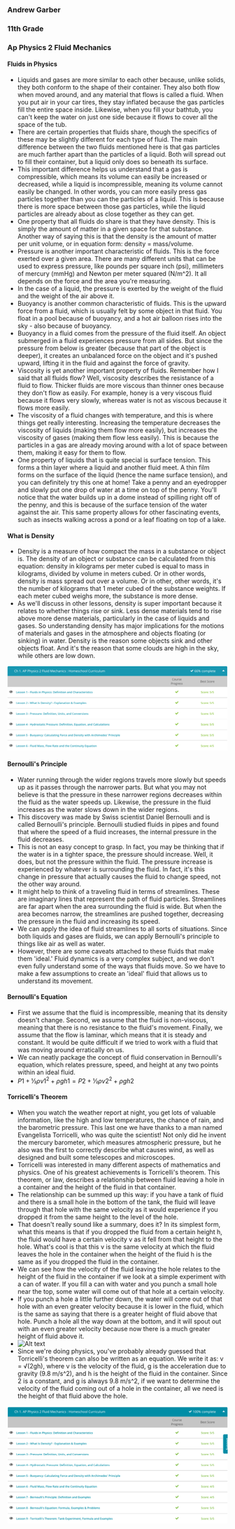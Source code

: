 ### Andrew Garber
### 11th Grade
### Ap Physics 2 Fluid Mechanics

#### Fluids in Physics
 - Liquids and gases are more similar to each other because, unlike solids, they both conform to the shape of their container. They also both flow when moved around, and any material that flows is called a fluid. When you put air in your car tires, they stay inflated because the gas particles fill the entire space inside. Likewise, when you fill your bathtub, you can't keep the water on just one side because it flows to cover all the space of the tub.
 - There are certain properties that fluids share, though the specifics of these may be slightly different for each type of fluid. The main difference between the two fluids mentioned here is that gas particles are much farther apart than the particles of a liquid. Both will spread out to fill their container, but a liquid only does so beneath its surface.
 - This important difference helps us understand that a gas is compressible, which means its volume can easily be increased or decreased, while a liquid is incompressible, meaning its volume cannot easily be changed. In other words, you can more easily press gas particles together than you can the particles of a liquid. This is because there is more space between those gas particles, while the liquid particles are already about as close together as they can get.
 - One property that all fluids do share is that they have density. This is simply the amount of matter in a given space for that substance. Another way of saying this is that the density is the amount of matter per unit volume, or in equation form: density = mass/volume.
 - Pressure is another important characteristic of fluids. This is the force exerted over a given area. There are many different units that can be used to express pressure, like pounds per square inch (psi), millimeters of mercury (mmHg) and Newton per meter squared (N/m^2). It all depends on the force and the area you're measuring.
 - In the case of a liquid, the pressure is exerted by the weight of the fluid and the weight of the air above it.
 - Buoyancy is another common characteristic of fluids. This is the upward force from a fluid, which is usually felt by some object in that fluid. You float in a pool because of buoyancy, and a hot air balloon rises into the sky - also because of buoyancy.
 - Buoyancy in a fluid comes from the pressure of the fluid itself. An object submerged in a fluid experiences pressure from all sides. But since the pressure from below is greater (because that part of the object is deeper), it creates an unbalanced force on the object and it's pushed upward, lifting it in the fluid and against the force of gravity.
 - Viscosity is yet another important property of fluids. Remember how I said that all fluids flow? Well, viscosity describes the resistance of a fluid to flow. Thicker fluids are more viscous than thinner ones because they don't flow as easily. For example, honey is a very viscous fluid because it flows very slowly, whereas water is not as viscous because it flows more easily.
 - The viscosity of a fluid changes with temperature, and this is where things get really interesting. Increasing the temperature decreases the viscosity of liquids (making them flow more easily), but increases the viscosity of gases (making them flow less easily). This is because the particles in a gas are already moving around with a lot of space between them, making it easy for them to flow.
 - One property of liquids that is quite special is surface tension. This forms a thin layer where a liquid and another fluid meet. A thin film forms on the surface of the liquid (hence the name surface tension), and you can definitely try this one at home! Take a penny and an eyedropper and slowly put one drop of water at a time on top of the penny. You'll notice that the water builds up in a dome instead of spilling right off of the penny, and this is because of the surface tension of the water against the air. This same property allows for other fascinating events, such as insects walking across a pond or a leaf floating on top of a lake.

#### What is Density
 - Density is a measure of how compact the mass in a substance or object is. The density of an object or substance can be calculated from this equation: density in kilograms per meter cubed is equal to mass in kilograms, divided by volume in meters cubed. Or in other words, density is mass spread out over a volume. Or in other, other words, it's the number of kilograms that 1 meter cubed of the substance weights. If each meter cubed weighs more, the substance is more dense.
 - As we'll discuss in other lessons, density is super important because it relates to whether things rise or sink. Less dense materials tend to rise above more dense materials, particularly in the case of liquids and gases. So understanding density has major implications for the motions of materials and gases in the atmosphere and objects floating (or sinking) in water. Density is the reason some objects sink and other objects float. And it's the reason that some clouds are high in the sky, while others are low down.

![Alt text](Media/fluid_mechanics_day1.png)

#### Bernoulli's Principle
 - Water running through the wider regions travels more slowly but speeds up as it passes through the narrower parts. But what you may not believe is that the pressure in these narrower regions decreases within the fluid as the water speeds up. Likewise, the pressure in the fluid increases as the water slows down in the wider regions.
 - This discovery was made by Swiss scientist Daniel Bernoulli and is called Bernoulli's principle. Bernoulli studied fluids in pipes and found that where the speed of a fluid increases, the internal pressure in the fluid decreases.
 - This is not an easy concept to grasp. In fact, you may be thinking that if the water is in a tighter space, the pressure should increase. Well, it does, but not the pressure within the fluid. The pressure increase is experienced by whatever is surrounding the fluid. In fact, it's this change in pressure that actually causes the fluid to change speed, not the other way around.
 - It might help to think of a traveling fluid in terms of streamlines. These are imaginary lines that represent the path of fluid particles. Streamlines are far apart when the area surrounding the fluid is wide. But when the area becomes narrow, the streamlines are pushed together, decreasing the pressure in the fluid and increasing its speed.
 - We can apply the idea of fluid streamlines to all sorts of situations. Since both liquids and gases are fluids, we can apply Bernoulli's principle to things like air as well as water.
 - However, there are some caveats attached to these fluids that make them 'ideal.' Fluid dynamics is a very complex subject, and we don't even fully understand some of the ways that fluids move. So we have to make a few assumptions to create an 'ideal' fluid that allows us to understand its movement.


#### Bernoulli's Equation
 - First we assume that the fluid is incompressible, meaning that its density doesn't change. Second, we assume that the fluid is non-viscous, meaning that there is no resistance to the fluid's movement. Finally, we assume that the flow is laminar, which means that it is steady and constant. It would be quite difficult if we tried to work with a fluid that was moving around erratically on us.
 - We can neatly package the concept of fluid conservation in Bernoulli's equation, which relates pressure, speed, and height at any two points within an ideal fluid.
 - $P1 + ½ ρv1^2 + ρgh1 = P2 + ½ ρv2^2 + ρgh2$

#### Torricelli's Theorem
 - When you watch the weather report at night, you get lots of valuable information, like the high and low temperatures, the chance of rain, and the barometric pressure. This last one we have thanks to a man named Evangelista Torricelli, who was quite the scientist! Not only did he invent the mercury barometer, which measures atmospheric pressure, but he also was the first to correctly describe what causes wind, as well as designed and built some telescopes and microscopes.
 - Torricelli was interested in many different aspects of mathematics and physics. One of his greatest achievements is Torricelli's theorem. This theorem, or law, describes a relationship between fluid leaving a hole in a container and the height of the fluid in that container.
 - The relationship can be summed up this way: if you have a tank of fluid and there is a small hole in the bottom of the tank, the fluid will leave through that hole with the same velocity as it would experience if you dropped it from the same height to the level of the hole.
 - That doesn't really sound like a summary, does it? In its simplest form, what this means is that if you dropped the fluid from a certain height h, the fluid would have a certain velocity v as it fell from that height to the hole. What's cool is that this v is the same velocity at which the fluid leaves the hole in the container when the height of the fluid h is the same as if you dropped the fluid in the container.
 - We can see how the velocity of the fluid leaving the hole relates to the height of the fluid in the container if we look at a simple experiment with a can of water. If you fill a can with water and you punch a small hole near the top, some water will come out of that hole at a certain velocity.
 - If you punch a hole a little further down, the water will come out of that hole with an even greater velocity because it is lower in the fluid, which is the same as saying that there is a greater height of fluid above that hole. Punch a hole all the way down at the bottom, and it will spout out with an even greater velocity because now there is a much greater height of fluid above it.
 - ![Alt text](https://study.com/cimages/multimages/16/toricelli_theorem.png)
 - Since we're doing physics, you've probably already guessed that Torricelli's theorem can also be written as an equation. We write it as: v = √(2gh), where v is the velocity of the fluid, g is the acceleration due to gravity (9.8 m/s^2), and h is the height of the fluid in the container. Since 2 is a constant, and g is always 9.8 m/s^2, if we want to determine the velocity of the fluid coming out of a hole in the container, all we need is the height of that fluid above the hole.

![Alt text](Media/fluid_mechanics_feb17.png)